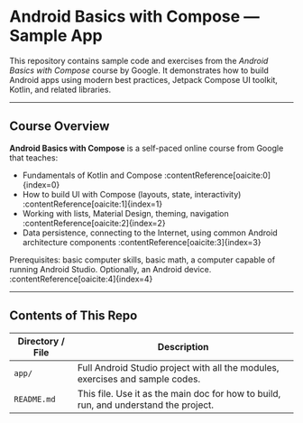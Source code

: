 # Android Basics with Compose — Sample App

This repository contains sample code and exercises from the *Android Basics with Compose* course by Google. It demonstrates how to build Android apps using modern best practices, Jetpack Compose UI toolkit, Kotlin, and related libraries.

---

## Course Overview

**Android Basics with Compose** is a self-paced online course from Google that teaches:

- Fundamentals of Kotlin and Compose :contentReference[oaicite:0]{index=0}
- How to build UI with Compose (layouts, state, interactivity) :contentReference[oaicite:1]{index=1}
- Working with lists, Material Design, theming, navigation :contentReference[oaicite:2]{index=2}
- Data persistence, connecting to the Internet, using common Android architecture components :contentReference[oaicite:3]{index=3}

Prerequisites: basic computer skills, basic math, a computer capable of running Android Studio. Optionally, an Android device. :contentReference[oaicite:4]{index=4}

---

## Contents of This Repo

| Directory / File | Description                                                                          |
|---|--------------------------------------------------------------------------------------|
| `app/` | Full Android Studio project with all the modules, exercises and sample codes.        |
| `README.md` | This file. Use it as the main doc for how to build, run, and understand the project. |
